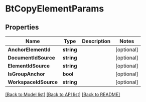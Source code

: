 # BtCopyElementParams

## Properties

Name | Type | Description | Notes
------------ | ------------- | ------------- | -------------
**AnchorElementId** | **string** |  | [optional] 
**DocumentIdSource** | **string** |  | [optional] 
**ElementIdSource** | **string** |  | [optional] 
**IsGroupAnchor** | **bool** |  | [optional] 
**WorkspaceIdSource** | **string** |  | [optional] 

[[Back to Model list]](../README.md#documentation-for-models) [[Back to API list]](../README.md#documentation-for-api-endpoints) [[Back to README]](../README.md)


